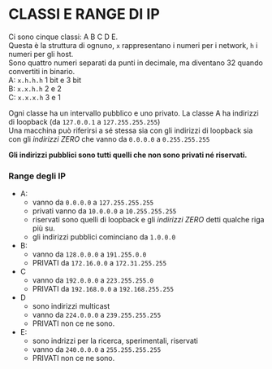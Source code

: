 # CLASSI E RANGE DI IP
Ci sono cinque classi: A B C D E.  
Questa è la struttura di ognuno, `x` rappresentano i numeri per i network, `h` i numeri per gli host.  
Sono quattro numeri separati da punti in decimale, ma diventano 32 quando convertiti in binario.  
A: `x.h.h.h` 1 bit e 3 bit  
B: `x.x.h.h` 2 e 2  
C: `x.x.x.h` 3 e 1  


Ogni classe ha un intervallo pubblico e uno privato. La classe A ha indirizzi di loopback (da `127.0.0.1` a `127.255.255.255`)  
Una macchina può riferirsi a sé stessa sia con gli indirizzi di loopback sia con gli _indirizzi ZERO_ che vanno da `0.0.0.0` a `0.255.255.255`

**Gli indirizzi pubblici sono tutti quelli che non sono privati né riservati.**

### Range degli IP
- A:
  - vanno da `0.0.0.0` a `127.255.255.255`
  - privati vanno da `10.0.0.0` a `10.255.255.255`
  - riservati sono quelli di loopback e gli _indirizzi ZERO_ detti qualche riga più su. 
  - gli indirizzi pubblici cominciano da `1.0.0.0`
- B:  
  - vanno da `128.0.0.0` a `191.255.0.0`  
  - PRIVATI da `172.16.0.0` a `172.31.255.255`   
- C  
  - vanno da `192.0.0.0` a `223.255.255.0`  
  - PRIVATI da `192.168.0.0` a `192.168.255.255`   
- D  
  - sono indirizzi multicast  
  - vanno da `224.0.0.0` a `239.255.255.255`  
  - PRIVATI non ce ne sono.  
- E:  
  - sono indrizzi per la ricerca, sperimentali, riservati  
  - vanno da `240.0.0.0` a `255.255.255.255`  
  - PRIVATI non ce ne sono.  
